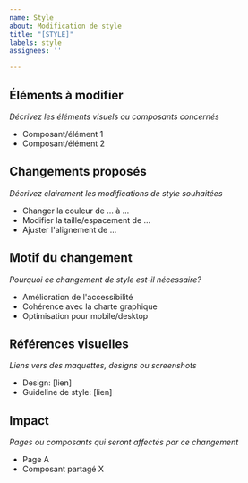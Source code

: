 ```yaml
---
name: Style
about: Modification de style
title: "[STYLE]"
labels: style
assignees: ''

---
```


## Éléments à modifier
*Décrivez les éléments visuels ou composants concernés*
- Composant/élément 1
- Composant/élément 2

## Changements proposés
*Décrivez clairement les modifications de style souhaitées*
- Changer la couleur de ... à ...
- Modifier la taille/espacement de ...
- Ajuster l'alignement de ...

## Motif du changement
*Pourquoi ce changement de style est-il nécessaire?*
- Amélioration de l'accessibilité
- Cohérence avec la charte graphique
- Optimisation pour mobile/desktop

## Références visuelles
*Liens vers des maquettes, designs ou screenshots*
- Design: [lien]
- Guideline de style: [lien]

## Impact
*Pages ou composants qui seront affectés par ce changement*
- Page A
- Composant partagé X

